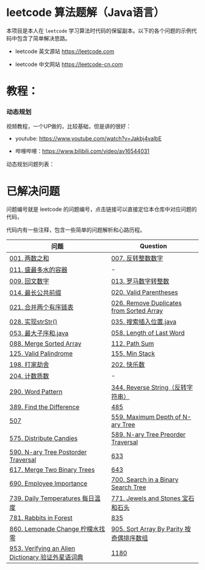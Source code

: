 # leetcode 算法题解（Java语言）

本项目是本人在 `leetcode` 学习算法时代码的保留副本。以下的各个问题的示例代码中包含了简单解决思路。

- leetcode 英文源站 https://leetcode.com

- leetcode 中文网站 https://leetcode-cn.com

# 教程：

### 动态规划

视频教程，一个UP做的，比较基础，但是讲的很好：

- youtube: https://www.youtube.com/watch?v=Jakbj4vaIbE

- 哔哩哔哩：https://www.bilibili.com/video/av16544031

动态规划问题列表：

<!-- 
    此处使用了 github 支持的锚点写法。
    教程地址：https://my.oschina.net/antsky/blog/1475173?utm_medium=referral
    
    如果要在  github 中使用锚点，使用下面这种写法就可以了
    - [198](#198-house-robber)
 -->


# 已解决问题

问题编号就是 leetcode 的问题编号，点击链接可以直接定位本仓库中对应问题的代码，

代码内有一些注释，包含一些简单的问题解析和心路历程。

问题 | Question
--- | ---
[001. 两数之和](./src/main/java/me/liluyang/leetcode/problem001/Solution.java) | [007. 反转整数数字](./src/main/java/me/liluyang/leetcode/problem007/Solution.java)
[011. 盛最多水的容器](./src/main/java/me/liluyang/leetcode/Solution11.java) | -
[009. 回文数字](./src/main/java/me/liluyang/leetcode/problem009/Solution.java) | [013. 罗马数字转整数](./src/main/java/me/liluyang/leetcode/problem013/Solution.java)
[014. 最长公共前缀](./src/main/java/me/liluyang/leetcode/problem014/Solution.java) | [020. Valid Parentheses](./src/main/java/me/liluyang/leetcode/problem020/Solution.java)
[021. 合并两个有序链表](./src/main/java/me/liluyang/leetcode/Solution21.java) | [026. Remove Duplicates from Sorted Array](./src/main/java/me/liluyang/leetcode/problem026/Solution.java)
[028. 实现strStr()](src/main/java/me/liluyang/leetcode/Solution28.java) | [035. 搜索插入位置.java](src/main/java/me/liluyang/leetcode/Solution35.java)
[053. 最大子序和.java](src/main/java/me/liluyang/leetcode/Solution53.java) | [058. Length of Last Word](./src/main/java/me/liluyang/leetcode/problem058/Solution.java)
[088. Merge Sorted Array](./src/main/java/me/liluyang/leetcode/problem088/Solution.java) | [112. Path Sum](./src/main/java/me/liluyang/leetcode/problem112/Solution.java)
[125. Valid Palindrome](./src/main/java/me/liluyang/leetcode/problem125/Solution.java) | [155. Min Stack](./src/main/java/me/liluyang/leetcode/problem155/MinStack.java)
[198. 打家劫舍](./src/main/java/me/liluyang/leetcode/problem198/Solution.java) | [202. 快乐数](./src/main/java/me/liluyang/leetcode/Solution202.java)
[204. 计数质数](./src/main/java/me/liluyang/leetcode/Solution204.java) | -
[290. Word Pattern](./src/main/java/me/liluyang/leetcode/problem290/Solution.java) | [344. Reverse String（反转字符串）](./src/main/java/me/liluyang/leetcode/problem344/Solution.java)
[389. Find the Difference](./src/main/java/me/liluyang/leetcode/problem389/Solution.java) | [485](./src/main/java/me/liluyang/leetcode/Solution485.java)
[507](./src/main/java/me/liluyang/leetcode/Solution507.java) | [559. Maximum Depth of N-ary Tree](./src/main/java/me/liluyang/leetcode/problem559/Solution.java)
[575. Distribute Candies](./src/main/java/me/liluyang/leetcode/problem575/Solution.java) | [589. N-ary Tree Preorder Traversal](./src/main/java/me/liluyang/leetcode/problem589/Solution.java)
[590. N-ary Tree Postorder Traversal](./src/main/java/me/liluyang/leetcode/problem590/Solution.java) | [633](./src/main/java/me/liluyang/leetcode/Solution633.java)
[617. Merge Two Binary Trees](./src/main/java/me/liluyang/leetcode/problem617/Solution.java) | [643](./src/main/java/me/liluyang/leetcode/Solution643.java) 
[690. Employee Importance](./src/main/java/me/liluyang/leetcode/problem690/Solution.java) | [700. Search in a Binary Search Tree](./src/main/java/me/liluyang/leetcode/problem700/Solution.java)
[739. Daily Temperatures 每日温度](./src/main/java/me/liluyang/leetcode/problem739/Solution.java) | [771. Jewels and Stones 宝石和石头](./src/main/java/me/liluyang/leetcode/problem771/Solution.java)
[781. Rabbits in Forest](./src/main/java/me/liluyang/leetcode/problem781/Solution.java) | [835](./src/main/java/me/liluyang/leetcode/Solution835.java)
[860. Lemonade Change 柠檬水找零](./src/main/java/me/liluyang/leetcode/problem860/Solution.java)| [905. Sort Array By Parity 按奇偶排序数组](./src/main/java/me/liluyang/leetcode/problem905/Solution.java)
[953. Verifying an Alien Dictionary 验证外星语词典](./src/main/java/me/liluyang/leetcode/problem953/Solution.java) | [1180](./src/main/java/me/liluyang/leetcode/Solution1180.java)


